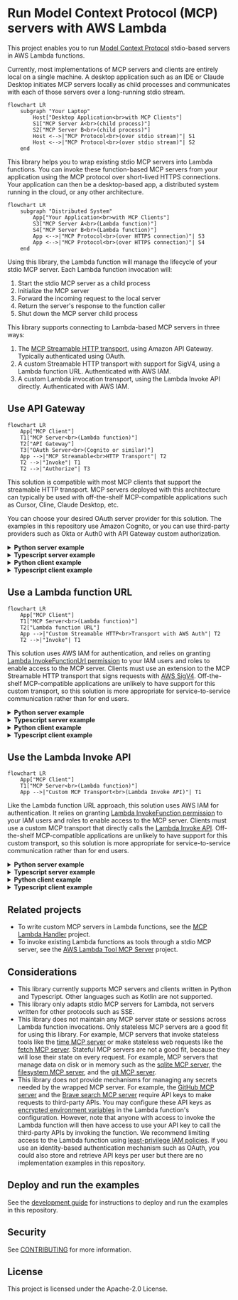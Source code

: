 # Run Model Context Protocol (MCP) servers with AWS Lambda

This project enables you to run [Model Context Protocol](https://modelcontextprotocol.io) stdio-based servers in AWS Lambda functions.

Currently, most implementations of MCP servers and clients are entirely local on a single machine.
A desktop application such as an IDE or Claude Desktop initiates MCP servers locally as child processes
and communicates with each of those servers over a long-running stdio stream.

```mermaid
flowchart LR
    subgraph "Your Laptop"
        Host["Desktop Application<br>with MCP Clients"]
        S1["MCP Server A<br>(child process)"]
        S2["MCP Server B<br>(child process)"]
        Host <-->|"MCP Protocol<br>(over stdio stream)"| S1
        Host <-->|"MCP Protocol<br>(over stdio stream)"| S2
    end
```

This library helps you to wrap existing stdio MCP servers into Lambda functions.
You can invoke these function-based MCP servers from your application using the MCP protocol
over short-lived HTTPS connections.
Your application can then be a desktop-based app, a distributed system running in the cloud,
or any other architecture.

```mermaid
flowchart LR
    subgraph "Distributed System"
        App["Your Application<br>with MCP Clients"]
        S3["MCP Server A<br>(Lambda function)"]
        S4["MCP Server B<br>(Lambda function)"]
        App <-->|"MCP Protocol<br>(over HTTPS connection)"| S3
        App <-->|"MCP Protocol<br>(over HTTPS connection)"| S4
    end
```

Using this library, the Lambda function will manage the lifecycle of your stdio MCP server.
Each Lambda function invocation will:

1. Start the stdio MCP server as a child process
1. Initialize the MCP server
1. Forward the incoming request to the local server
1. Return the server's response to the function caller
1. Shut down the MCP server child process

This library supports connecting to Lambda-based MCP servers in three ways:

1. The [MCP Streamable HTTP transport](https://modelcontextprotocol.io/specification/2025-06-18/basic/transports#streamable-http), using Amazon API Gateway. Typically authenticated using OAuth.
2. A custom Streamable HTTP transport with support for SigV4, using a Lambda function URL. Authenticated with AWS IAM.
3. A custom Lambda invocation transport, using the Lambda Invoke API directly. Authenticated with AWS IAM.

## Use API Gateway

```mermaid
flowchart LR
    App["MCP Client"]
    T1["MCP Server<br>(Lambda function)"]
    T2["API Gateway"]
    T3["OAuth Server<br>(Cognito or similar)"]
    App -->|"MCP Streamable<br>HTTP Transport"| T2
    T2 -->|"Invoke"| T1
    T2 -->|"Authorize"| T3
```

This solution is compatible with most MCP clients that support the streamable HTTP transport.
MCP servers deployed with this architecture can typically be used with off-the-shelf
MCP-compatible applications such as Cursor, Cline, Claude Desktop, etc.

You can choose your desired OAuth server provider for this solution. The examples in this
repository use Amazon Cognito, or you can use third-party providers such as Okta or Auth0
with API Gateway custom authorization.

<details>

<summary><b>Python server example</b></summary>

```python
import sys
from mcp.client.stdio import StdioServerParameters
from mcp_lambda import APIGatewayProxyEventHandler, StdioServerAdapterRequestHandler

server_params = StdioServerParameters(
    command=sys.executable,
    args=[
        "-m",
        "my_mcp_server_python_module",
        "--my-server-command-line-parameter",
        "some_value",
    ],
)


request_handler = StdioServerAdapterRequestHandler(server_params)
event_handler = APIGatewayProxyEventHandler(request_handler)


def handler(event, context):
    return event_handler.handle(event, context)
```

See a full, deployable example [here](examples/servers/dad-jokes/).

</details>

<details>

<summary><b>Typescript server example</b></summary>

```typescript
import {
  Handler,
  Context,
  APIGatewayProxyWithCognitoAuthorizerEvent,
  APIGatewayProxyResult,
} from "aws-lambda";
import {
  APIGatewayProxyEventHandler,
  StdioServerAdapterRequestHandler,
} from "@aws/run-mcp-servers-with-aws-lambda";

const serverParams = {
  command: "npx",
  args: [
    "--offline",
    "my-mcp-server-typescript-module",
    "--my-server-command-line-parameter",
    "some_value",
  ],
};

const requestHandler = new APIGatewayProxyEventHandler(
  new StdioServerAdapterRequestHandler(serverParams)
);

export const handler: Handler = async (
  event: APIGatewayProxyWithCognitoAuthorizerEvent,
  context: Context
): Promise<APIGatewayProxyResult> => {
  return requestHandler.handle(event, context);
};
```

See a full, deployable example [here](examples/servers/dog-facts/).

</details>

<details>

<summary><b>Python client example</b></summary>

```python
from mcp import ClientSession
from mcp.client.streamable_http import streamablehttp_client

# Create OAuth client provider here

async with streamablehttp_client(
    url="https://abc123.execute-api.us-east-2.amazonaws.com/prod/mcp",
    auth=oauth_client_provider,
) as (
    read_stream,
    write_stream,
    _,
):
    async with ClientSession(read_stream, write_stream) as session:
        await session.initialize()
        tool_result = await session.call_tool("echo", {"message": "hello"})
```

See a full example as part of the sample chatbot [here](examples/chatbots/python/server_clients/interactive_oauth.py).

</details>

<details>

<summary><b>Typescript client example</b></summary>

```typescript
import { StreamableHTTPClientTransport } from "@modelcontextprotocol/sdk/client/streamableHttp.js";
import { Client } from "@modelcontextprotocol/sdk/client/index.js";

const client = new Client(
  {
    name: "my-client",
    version: "0.0.1",
  },
  {
    capabilities: {
      sampling: {},
    },
  }
);

// Create OAuth client provider here

const transport = new StreamableHTTPClientTransport(
  "https://abc123.execute-api.us-east-2.amazonaws.com/prod/mcp",
  {
    authProvider: oauthProvider,
  }
);
await client.connect(transport);
```

See a full example as part of the sample chatbot [here](examples/chatbots/typescript/src/server_clients/interactive_oauth.ts).

</details>

## Use a Lambda function URL

```mermaid
flowchart LR
    App["MCP Client"]
    T1["MCP Server<br>(Lambda function)"]
    T2["Lambda function URL"]
    App -->|"Custom Streamable HTTP<br>Transport with AWS Auth"| T2
    T2 -->|"Invoke"| T1
```

This solution uses AWS IAM for authentication, and relies on granting
[Lambda InvokeFunctionUrl permission](https://docs.aws.amazon.com/lambda/latest/dg/urls-auth.html#urls-auth-iam) to your
IAM users and roles to enable access to the MCP server. Clients must use an extension to the MCP Streamable
HTTP transport that signs requests with [AWS SigV4](https://docs.aws.amazon.com/AmazonS3/latest/API/sig-v4-authenticating-requests.html).
Off-the-shelf MCP-compatible applications are unlikely to have support for this custom transport,
so this solution is more appropriate for service-to-service communication rather than for end users.

<details>

<summary><b>Python server example</b></summary>

```python
import sys
from mcp.client.stdio import StdioServerParameters
from mcp_lambda import LambdaFunctionURLEventHandler, StdioServerAdapterRequestHandler

server_params = StdioServerParameters(
    command=sys.executable,
    args=[
        "-m",
        "my_mcp_server_python_module",
        "--my-server-command-line-parameter",
        "some_value",
    ],
)


request_handler = StdioServerAdapterRequestHandler(server_params)
event_handler = LambdaFunctionURLEventHandler(request_handler)


def handler(event, context):
    return event_handler.handle(event, context)
```

See a full, deployable example [here](examples/servers/mcpdoc/).

</details>

<details>

<summary><b>Typescript server example</b></summary>

```typescript
import {
  Handler,
  Context,
  APIGatewayProxyEventV2WithIAMAuthorizer,
  APIGatewayProxyResultV2,
} from "aws-lambda";
import {
  LambdaFunctionURLEventHandler,
  StdioServerAdapterRequestHandler,
} from "@aws/run-mcp-servers-with-aws-lambda";

const serverParams = {
  command: "npx",
  args: [
    "--offline",
    "my-mcp-server-typescript-module",
    "--my-server-command-line-parameter",
    "some_value",
  ],
};

const requestHandler = new LambdaFunctionURLEventHandler(
  new StdioServerAdapterRequestHandler(serverParams)
);

export const handler: Handler = async (
  event: APIGatewayProxyEventV2WithIAMAuthorizer,
  context: Context
): Promise<APIGatewayProxyResultV2> => {
  return requestHandler.handle(event, context);
};
```

See a full, deployable example [here](examples/servers/cat-facts/).

</details>

<details>

<summary><b>Python client example</b></summary>

```python
from mcp import ClientSession
from mcp_lambda.client.streamable_http_sigv4 import streamablehttp_client_with_sigv4

async with streamablehttp_client_with_sigv4(
    url="https://url-id-12345.lambda-url.us-east-2.on.aws",
    service="lambda",
    region="us-east-2",
) as (
    read_stream,
    write_stream,
    _,
):
    async with ClientSession(read_stream, write_stream) as session:
        await session.initialize()
        tool_result = await session.call_tool("echo", {"message": "hello"})
```

See a full example as part of the sample chatbot [here](examples/chatbots/python/server_clients/lambda_function_url.py).

</details>

<details>

<summary><b>Typescript client example</b></summary>

```typescript
import { StreamableHTTPClientWithSigV4Transport } from "@aws/run-mcp-servers-with-aws-lambda";
import { Client } from "@modelcontextprotocol/sdk/client/index.js";

const client = new Client(
  {
    name: "my-client",
    version: "0.0.1",
  },
  {
    capabilities: {
      sampling: {},
    },
  }
);

const transport = new StreamableHTTPClientWithSigV4Transport(
  new URL("https://url-id-12345.lambda-url.us-east-2.on.aws"),
  {
    service: "lambda",
    region: "us-east-2",
  }
);
await client.connect(transport);
```

See a full example as part of the sample chatbot [here](examples/chatbots/typescript/src/server_clients/lambda_function_url.ts).

</details>

## Use the Lambda Invoke API

```mermaid
flowchart LR
    App["MCP Client"]
    T1["MCP Server<br>(Lambda function)"]
    App -->|"Custom MCP Transport<br>(Lambda Invoke API)"| T1
```

Like the Lambda function URL approach, this solution uses AWS IAM for authentication.
It relies on granting
[Lambda InvokeFunction permission](https://docs.aws.amazon.com/lambda/latest/dg/lambda-api-permissions-ref.html)
to your IAM users and roles to enable access to the MCP server.
Clients must use a custom MCP transport that directly calls the
[Lambda Invoke API](https://docs.aws.amazon.com/lambda/latest/api/API_Invoke.html).
Off-the-shelf MCP-compatible applications are unlikely to have support for this custom transport,
so this solution is more appropriate for service-to-service communication rather than for end users.

<details>

<summary><b>Python server example</b></summary>

```python
import sys
from mcp.client.stdio import StdioServerParameters
from mcp_lambda import stdio_server_adapter

server_params = StdioServerParameters(
    command=sys.executable,
    args=[
        "-m",
        "my_mcp_server_python_module",
        "--my-server-command-line-parameter",
        "some_value",
    ],
)


def handler(event, context):
    return stdio_server_adapter(server_params, event, context)
```

See a full, deployable example [here](examples/servers/time/).

</details>

<details>

<summary><b>Typescript server example</b></summary>

```typescript
import { Handler, Context } from "aws-lambda";
import { stdioServerAdapter } from "@aws/run-mcp-servers-with-aws-lambda";

const serverParams = {
  command: "npx",
  args: [
    "--offline",
    "my-mcp-server-typescript-module",
    "--my-server-command-line-parameter",
    "some_value",
  ],
};

export const handler: Handler = async (event, context: Context) => {
  return await stdioServerAdapter(serverParams, event, context);
};
```

See a full, deployable example [here](examples/servers/weather-alerts/).

</details>

<details>

<summary><b>Python client example</b></summary>

```python
from mcp import ClientSession
from mcp_lambda import LambdaFunctionParameters, lambda_function_client

server_params = LambdaFunctionParameters(
    function_name="my-mcp-server-function",
    region_name="us-east-2",
)

async with lambda_function_client(server_params) as (
    read_stream,
    write_stream,
):
    async with ClientSession(read_stream, write_stream) as session:
        await session.initialize()
        tool_result = await session.call_tool("echo", {"message": "hello"})
```

See a full example as part of the sample chatbot [here](examples/chatbots/python/server_clients/lambda_function.py).

</details>

<details>

<summary><b>Typescript client example</b></summary>

```typescript
import {
  LambdaFunctionParameters,
  LambdaFunctionClientTransport,
} from "@aws/run-mcp-servers-with-aws-lambda";
import { Client } from "@modelcontextprotocol/sdk/client/index.js";

const serverParams: LambdaFunctionParameters = {
  functionName: "my-mcp-server-function",
  regionName: "us-east-2",
};

const client = new Client(
  {
    name: "my-client",
    version: "0.0.1",
  },
  {
    capabilities: {
      sampling: {},
    },
  }
);

const transport = new LambdaFunctionClientTransport(serverParams);
await client.connect(transport);
```

See a full example as part of the sample chatbot [here](examples/chatbots/typescript/src/server_clients/lambda_function.ts).

</details>

## Related projects

- To write custom MCP servers in Lambda functions,
  see the [MCP Lambda Handler](https://github.com/awslabs/mcp/tree/main/src/mcp-lambda-handler) project.
- To invoke existing Lambda functions as tools through a stdio MCP server,
  see the [AWS Lambda Tool MCP Server](https://awslabs.github.io/mcp/servers/lambda-tool-mcp-server/) project.

## Considerations

- This library currently supports MCP servers and clients written in Python and Typescript.
  Other languages such as Kotlin are not supported.
- This library only adapts stdio MCP servers for Lambda, not servers written for other protocols such as SSE.
- This library does not maintain any MCP server state or sessions across Lambda function invocations.
  Only stateless MCP servers are a good fit for using this library. For example, MCP servers
  that invoke stateless tools like the [time MCP server](https://github.com/modelcontextprotocol/servers/tree/main/src/time)
  or make stateless web requests like the [fetch MCP server](https://github.com/modelcontextprotocol/servers/tree/main/src/fetch).
  Stateful MCP servers are not a good fit, because they will lose their state on every request.
  For example, MCP servers that manage data on disk or in memory such as
  the [sqlite MCP server](https://github.com/modelcontextprotocol/servers/tree/main/src/sqlite),
  the [filesystem MCP server](https://github.com/modelcontextprotocol/servers/tree/main/src/filesystem),
  and the [git MCP server](https://github.com/modelcontextprotocol/servers/tree/main/src/git).
- This library does not provide mechanisms for managing any secrets needed by the wrapped
  MCP server. For example, the [GitHub MCP server](https://github.com/modelcontextprotocol/servers/tree/main/src/github)
  and the [Brave search MCP server](https://github.com/modelcontextprotocol/servers/tree/main/src/brave-search)
  require API keys to make requests to third-party APIs.
  You may configure these API keys as
  [encrypted environment variables](https://docs.aws.amazon.com/lambda/latest/dg/configuration-envvars-encryption.html)
  in the Lambda function's configuration. However, note that anyone with access to invoke the Lambda function
  will then have access to use your API key to call the third-party APIs by invoking the function.
  We recommend limiting access to the Lambda function using
  [least-privilege IAM policies](https://docs.aws.amazon.com/lambda/latest/dg/security-iam.html).
  If you use an identity-based authentication mechanism such as OAuth, you could also store and retrieve API keys per user but there are no implementation examples in this repository.

## Deploy and run the examples

See the [development guide](DEVELOP.md) for instructions to deploy and run the examples in this repository.

## Security

See [CONTRIBUTING](CONTRIBUTING.md#security-issue-notifications) for more information.

## License

This project is licensed under the Apache-2.0 License.
